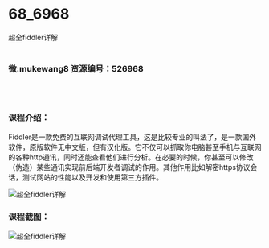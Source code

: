# 68_6968
超全fiddler详解
<br/></br>
<h3>微:mukewang8 资源编号：526968</h3>
<br/></br>
<h3>课程介绍：</h3>
<p>Fiddler是一款免费的互联网调试代理工具，这是比较专业的叫法了，是一款国外软件，原版软件无中文版，但有汉化版。它不仅可以抓取你电脑甚至手机与互联网的各种http通讯，同时还能查看他们进行分析。在必要的时候，你甚至可以修改（伪造）某些通讯实现前后端开发者调试的作用。其他作用比如解密https协议会话，测试网站的性能以及开发和使用第三方插件。</p>
<p><img src="https://www.ko996.com/wp-content/uploads/img/2019/09/1-16-300x165.png" alt="超全fiddler详解"></p>
<h3>课程截图：</h3>
<p><img src="https://www.ko996.com/wp-content/uploads/img/2019/09/2-30.png" alt="超全fiddler详解"></p>
<p>&nbsp;</p>
